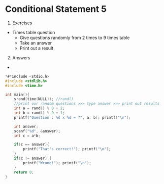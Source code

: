 # Conditional Statement 5

1. Exercises 
- Times table question
    - Give questions randomly from 2 times to 9 times table
    - Take an answer
    - Print out a result

2. Answers

- 

```c
*#*include <stdio.h>
#include <stdlib.h>
#include <time.h>

int main(){
    srand(time(NULL)); //rand()
    //print our random questions >>> type answer >>> print out results
    int a = rand() % 8 + 2;
    int b = rand() % 9 + 1;
    printf("Question : %d x %d = ?", a, b); printf("\n");

    int answer;
    scanf("%d", &answer);
    int c = a*b;

    if(c == answer){
        printf("That's correct!"); printf("\n");
    }
    if(c != answer) {
        printf("Wrong!"); printf("\n");
    }
    return 0;
}
```

